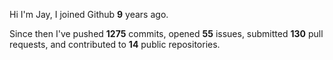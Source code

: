 Hi I'm Jay, I joined Github **9** years ago.

Since then I've pushed **1275** commits, opened **55** issues, submitted **130** pull requests, and contributed to **14** public repositories.
